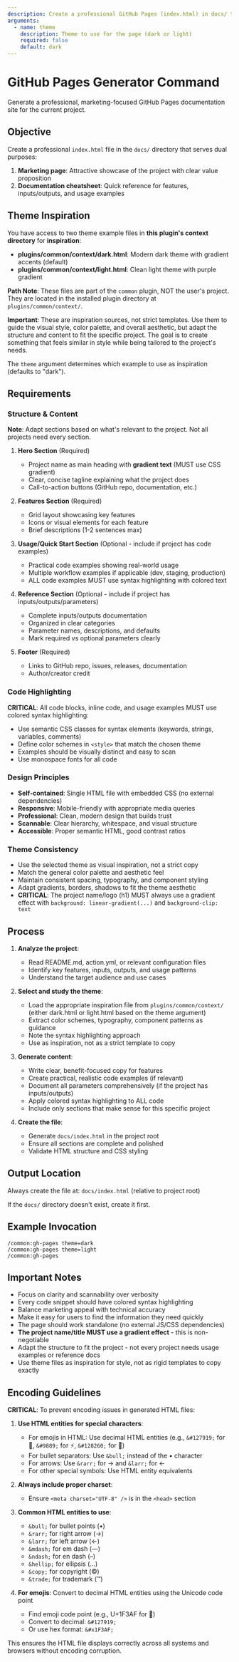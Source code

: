 ```yaml
---
description: Create a professional GitHub Pages (index.html) in docs/ to showcase the project
arguments:
  - name: theme
    description: Theme to use for the page (dark or light)
    required: false
    default: dark
---
```


# GitHub Pages Generator Command

Generate a professional, marketing-focused GitHub Pages documentation site for the current project.

## Objective

Create a professional `index.html` file in the `docs/` directory that serves dual purposes:
1. **Marketing page**: Attractive showcase of the project with clear value proposition
2. **Documentation cheatsheet**: Quick reference for features, inputs/outputs, and usage examples

## Theme Inspiration

You have access to two theme example files in **this plugin's context directory** for **inspiration**:

- **plugins/common/context/dark.html**: Modern dark theme with gradient accents (default)
- **plugins/common/context/light.html**: Clean light theme with purple gradient

**Path Note**: These files are part of the `common` plugin, NOT the user's project. They are located in the installed plugin directory at `plugins/common/context/`.

**Important**: These are inspiration sources, not strict templates. Use them to guide the visual style, color palette, and overall aesthetic, but adapt the structure and content to fit the specific project. The goal is to create something that feels similar in style while being tailored to the project's needs.

The `theme` argument determines which example to use as inspiration (defaults to "dark").

## Requirements

### Structure & Content

**Note**: Adapt sections based on what's relevant to the project. Not all projects need every section.

1. **Hero Section** (Required)
   - Project name as main heading with **gradient text** (MUST use CSS gradient)
   - Clear, concise tagline explaining what the project does
   - Call-to-action buttons (GitHub repo, documentation, etc.)

2. **Features Section** (Required)
   - Grid layout showcasing key features
   - Icons or visual elements for each feature
   - Brief descriptions (1-2 sentences max)

3. **Usage/Quick Start Section** (Optional - include if project has code examples)
   - Practical code examples showing real-world usage
   - Multiple workflow examples if applicable (dev, staging, production)
   - ALL code examples MUST use syntax highlighting with colored text

4. **Reference Section** (Optional - include if project has inputs/outputs/parameters)
   - Complete inputs/outputs documentation
   - Organized in clear categories
   - Parameter names, descriptions, and defaults
   - Mark required vs optional parameters clearly

5. **Footer** (Required)
   - Links to GitHub repo, issues, releases, documentation
   - Author/creator credit

### Code Highlighting

**CRITICAL**: All code blocks, inline code, and usage examples MUST use colored syntax highlighting:

- Use semantic CSS classes for syntax elements (keywords, strings, variables, comments)
- Define color schemes in `<style>` that match the chosen theme
- Examples should be visually distinct and easy to scan
- Use monospace fonts for all code

### Design Principles

- **Self-contained**: Single HTML file with embedded CSS (no external dependencies)
- **Responsive**: Mobile-friendly with appropriate media queries
- **Professional**: Clean, modern design that builds trust
- **Scannable**: Clear hierarchy, whitespace, and visual structure
- **Accessible**: Proper semantic HTML, good contrast ratios

### Theme Consistency

- Use the selected theme as visual inspiration, not a strict copy
- Match the general color palette and aesthetic feel
- Maintain consistent spacing, typography, and component styling
- Adapt gradients, borders, shadows to fit the theme aesthetic
- **CRITICAL**: The project name/logo (h1) MUST always use a gradient effect with `background: linear-gradient(...)` and `background-clip: text`

## Process

1. **Analyze the project**:
   - Read README.md, action.yml, or relevant configuration files
   - Identify key features, inputs, outputs, and usage patterns
   - Understand the target audience and use cases

2. **Select and study the theme**:
   - Load the appropriate inspiration file from `plugins/common/context/` (either dark.html or light.html based on the theme argument)
   - Extract color schemes, typography, component patterns as guidance
   - Note the syntax highlighting approach
   - Use as inspiration, not as a strict template to copy

3. **Generate content**:
   - Write clear, benefit-focused copy for features
   - Create practical, realistic code examples (if relevant)
   - Document all parameters comprehensively (if the project has inputs/outputs)
   - Apply colored syntax highlighting to ALL code
   - Include only sections that make sense for this specific project

4. **Create the file**:
   - Generate `docs/index.html` in the project root
   - Ensure all sections are complete and polished
   - Validate HTML structure and CSS styling

## Output Location

Always create the file at: `docs/index.html` (relative to project root)

If the `docs/` directory doesn't exist, create it first.

## Example Invocation

```
/common:gh-pages theme=dark
/common:gh-pages theme=light
/common:gh-pages
```

## Important Notes

- Focus on clarity and scannability over verbosity
- Every code snippet should have colored syntax highlighting
- Balance marketing appeal with technical accuracy
- Make it easy for users to find the information they need quickly
- The page should work standalone (no external JS/CSS dependencies)
- **The project name/title MUST use a gradient effect** - this is non-negotiable
- Adapt the structure to fit the project - not every project needs usage examples or reference docs
- Use theme files as inspiration for style, not as rigid templates to copy exactly

## Encoding Guidelines

**CRITICAL**: To prevent encoding issues in generated HTML files:

1. **Use HTML entities for special characters**:
   - For emojis in HTML: Use decimal HTML entities (e.g., `&#127919;` for 🎯, `&#9889;` for ⚡, `&#128260;` for 🔔)
   - For bullet separators: Use `&bull;` instead of the • character
   - For arrows: Use `&rarr;` for → and `&larr;` for ←
   - For other special symbols: Use HTML entity equivalents

2. **Always include proper charset**:
   - Ensure `<meta charset="UTF-8" />` is in the `<head>` section

3. **Common HTML entities to use**:
   - `&bull;` for bullet points (•)
   - `&rarr;` for right arrow (→)
   - `&larr;` for left arrow (←)
   - `&mdash;` for em dash (—)
   - `&ndash;` for en dash (–)
   - `&hellip;` for ellipsis (…)
   - `&copy;` for copyright (©)
   - `&trade;` for trademark (™)

4. **For emojis**: Convert to decimal HTML entities using the Unicode code point
   - Find emoji code point (e.g., U+1F3AF for 🎯)
   - Convert to decimal: `&#127919;`
   - Or use hex format: `&#x1F3AF;`

This ensures the HTML file displays correctly across all systems and browsers without encoding corruption.
